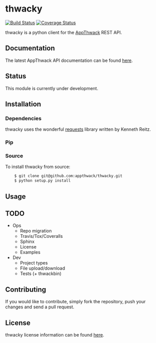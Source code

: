 thwacky
=======
[![Build Status](https://travis-ci.org/appthwack/thwacky.png)](https://travis-ci.org/appthwack/thwacky)
[![Coverage Status](https://coveralls.io/repos/ahawker/thwacky/badge.png?branch=master)](https://coveralls.io/r/ahawker/thwacky)

thwacky is a python client for the [AppThwack](http://www.appthwack.com) REST API.

## Documentation
The latest AppThwack API documentation can be found [here](https://appthwack.com/docs/api).

## Status
This module is currently under development.

## Installation

### Dependencies
thwacky uses the wonderful [requests](https://github.com/kennethreitz/requests) library written by Kenneth Reitz.

### Pip

### Source
To install thwacky from source:
```bash
    $ git clone git@github.com:appthwack/thwacky.git
    $ python setup.py install
```

## Usage

## TODO

* Ops
   * Repo migration
   * Travis/Tox/Coveralls
   * Sphinx
   * License
   * Examples
* Dev
    * Project types
    * File upload/download
    * Tests (+ thwackbin)

## Contributing
If you would like to contribute, simply fork the repository, push your changes and send a pull request.

## License
thwacky license information can be found [here](https://github.com/appthwack/thwacky/blob/master/LICENSE.md).
